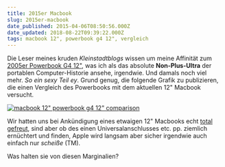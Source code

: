 ```yaml
---
title: 2015er Macbook
slug: 2015er-macbook
date_published: 2015-04-06T08:50:56.000Z
date_updated: 2018-08-22T09:39:22.000Z
tags: macbook 12", powerbook g4 12", vergleich
---
```


Die Leser meines kruden *Kleinstadtblogs* wissen um meine Affinität zum [2005er Powerbook G4 12"](__GHOST_URL__/powerbook-g4-12/), was ich als das absolute **Non-Plus-Ultra** der portablen Computer-Historie ansehe, irgendwie. Und damals noch viel mehr. *So ein sexy Teil ey*. Grund genug, die folgende Grafik zu publizieren, die einen Vergleich des Powerbooks mit dem aktuellen 12" Macbook versucht.

[![macbook 12&quot; powerbook g4 12&quot; comparison](http://thafaker.de//content/images/2015/04/11147930_818784481541301_270353670_o.jpg)](http://thafaker.de//content/images/2015/04/11147930_818784481541301_270353670_o.jpg)

Wir hatten uns bei Ankündigung eines etwaigen 12" Macbooks echt [total gefreut](__GHOST_URL__/geruechte-apple-bringt-macbook-mit-12/), sind aber ob des einen Universalanschlusses etc. pp. ziemlich ernüchtert und finden, Apple wird langsam aber sicher irgendwie auch einfach nur *scheiße* (TM).

Was halten sie von diesen Marginalien?

